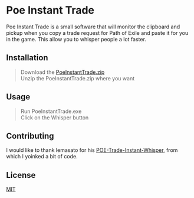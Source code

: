 # Poe Instant Trade

Poe Instant Trade is a small software that will monitor the clipboard and pickup when you copy a trade request for Path of Exile and paste it for you in the game. This allow you to whisper people a lot faster.

## Installation

> Download the [PoeInstantTrade.zip
> ](https://github.com/tris790/poe-instant-trade/releases/tag/V0.0.1)  
> Unzip the PoeInstantTrade.zip where you want

## Usage

> Run PoeInstantTrade.exe  
> Click on the Whisper button

## Contributing

I would like to thank lemasato for his [POE-Trade-Instant-Whisper](https://github.com/lemasato/POE-Trade-Instant-Whisper), from which I yoinked a bit of code.

## License

[MIT](https://choosealicense.com/licenses/mit/)
